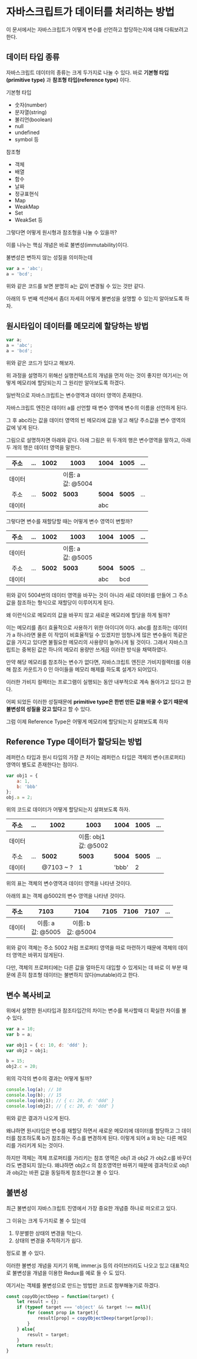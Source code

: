 # 자바스크립트가 데이터를 처리하는 방법

이 문서에서는 자바스크립트가 어떻게 변수를 선언하고 할당하는지에 대해 다뤄보려고 한다.



## 데이터 타입 종류

자바스크립트 데이터의 종류는 크게 두가지로 나눌 수 있다. 바로 **기본형 타입(primitive type)** 과 **참조형 타입(reference type)** 이다.

기본형 타입

- 숫자(number)
- 문자열(string)
- 불리언(boolean)
- null
- undefined
- symbol 등

참조형

- 객체
- 배열
- 함수
- 날짜
- 정규표현식
- Map
- WeakMap
- Set
- WeakSet 등



그렇다면 어떻게 원시형과 참조형을 나눌 수 있을까?

이를 나누는 핵심 개념은 바로 불변성(immutability)이다.

불변성은 변하지 않는 성질을 의미하는데

```js
var a = 'abc';
a = 'bcd';
```

위와 같은 코드를 보면 분명히 a는 값이 변경될 수 있는 것만 같다.

아래의 두 번째 섹션에서 좀더 자세히 어떻게 불변성을 설명할 수 있는지 알아보도록 하자.



## 원시타입이 데이터를 메모리에 할당하는 방법

```js
var a;
a = 'abc';
a = 'bcd';
```

위와 같은 코드가 있다고 해보자.

위 과정을 설명하기 위해선 실행컨텍스트의 개념을 먼저 아는 것이 좋지만 여기서는 어떻게 메모리에 할당되는지 그 원리만 알아보도록 하겠다.



일반적으로 자바스크립트는 변수영역과 데이터 영역이 존재한다.

자바스크립트 엔진은 데이터 a를 선언할 때 변수 영역에 변수의 이름을 선언하게 된다.

그 후 abc라는 값을 데이터 영역의 빈 메모리에 값을 넣고 해당 주소값을 변수 영역의 값에 넣게 된다.

그림으로 설명하자면 아래와 같다. 아래 그림은 위 두개의 행은 변수영역을 말하고, 아래 두 개의 행은 데이터 영역을 말한다.

|  주소  | ...  | 1002     | 1003                   | 1004     | 1005     | ...  |
| :----: | ---- | -------- | ---------------------- | -------- | -------- | ---- |
| 데이터 |      |          | 이름: a<br />값: @5004 |          |          |      |
|  주소  | ...  | **5002** | **5003**               | **5004** | **5005** | ...  |
| 데이터 |      |          |                        | abc      |          |      |

그렇다면 변수를 재할당할 때는 어떻게 변수 영역이 변할까?

|  주소  | ...  | 1002     | 1003                   | 1004     | 1005     | ...  |
| :----: | ---- | -------- | ---------------------- | -------- | -------- | ---- |
| 데이터 |      |          | 이름: a<br />값: @5005 |          |          |      |
|  주소  | ...  | **5002** | **5003**               | **5004** | **5005** | ...  |
| 데이터 |      |          |                        | abc      | bcd      |      |

위와 같이 5004번의 데이터 영역을 바꾸는 것이 아니라 새로 데이터를 만들어 그 주소값을 참조하는 형식으로 재할당이 이루어지게 된다.

왜 이런식으로 메모리의 값을 바꾸지 않고 새로운 메모리에 할당을 하게 될까?

이는 메모리를 좀더 효율적으로 사용하기 위한 아이디어 이다. abc를 참조하는 데이터가 a 하나라면 물론 이 작업이 비효율적일 수 있겠지만 엄청나게 많은 변수들이 똑같은 값을 가지고 있다면 불필요한 메모리의 사용량이 늘어나게 될 것이다. 그래서 자바스크립트는 중복된 값은 하나의 메모리 용량만 쓰게끔 이러한 방식을 채택하였다.

만약 해당 메모리를 참조하는 변수가 없다면, 자바스크립트 엔진은 가비지컬렉터를 이용해 참조 카운트가 0 인 아이들을 메모리 해제를 하도록 설계가 되어있다.

이러한 가비지 컬렉터는 프로그램이 실행되는 동안 내부적으로 계속 돌아가고 있다고 한다.

어찌 되었든 이러한 성질때문에 **primitive type은 한번 만든 값을 바꿀 수 없기 때문에 불변성의 성질을 갖고 있다**고 할 수 있다.

그럼 이제 Reference Type은 어떻게 메모리에 할당되는지 살펴보도록 하자



## Reference Type 데이터가 할당되는 방법

레퍼런스 타입과 원시 타입의 가장 큰 차이는 레퍼런스 타입은 객체의 변수(프로퍼티) 영역이 별도로 존재한다는 점이다.

```js
var obj1 = {
	a: 1,
    b: 'bbb'
};
obj.a = 2;
```

위의 코드로 데이터가 어떻게 할당되는지 살펴보도록 하자.

|  주소  | ...  | 1002      | 1003                      | 1004     | 1005     | ...  |
| :----: | ---- | --------- | ------------------------- | -------- | -------- | ---- |
| 데이터 |      |           | 이름: obj1<br />값: @5002 |          |          |      |
|  주소  | ...  | **5002**  | **5003**                  | **5004** | **5005** | ...  |
| 데이터 |      | @7103 ~ ? | 1                         | 'bbb'    | 2        |      |

위의 표는 객체의 변수영역과 데이터 영역을 나타낸 것이다.

아래의 표는 객체 @5002의 변수 영역을 나타낸 것이다.

|  주소  |          7103          |          7104          | 7105 | 7106 | 7107 | ...  |
| :----: | :--------------------: | :--------------------: | :--: | :--: | :--: | :--: |
| 데이터 | 이름: a<br />값: @5005 | 이름: b<br />값: @5004 |      |      |      |      |

위와 같이 객체는 주소 5002 처럼 프로퍼티 영역을 따로 마련하기 때문에 객체의 데이터 영역은 바뀌지 않게된다.

다만, 객체의 프로퍼티에는 다른 값을 얼마든지 대입할 수 있게되는 데 바로 이 부분 때문에 흔히 참조형 데이터는 불변하지 않다(mutable)라고 한다.



## 변수 복사비교

위에서 설명한 원시타입과 참조타입간의 차이는 변수를 복사할때 더 확실한 차이를 볼 수 있다.

```js
var a = 10;
var b = a;

var obj1 = { c: 10, d: 'ddd' };
var obj2 = obj1;

b = 15;
obj2.c = 20;
```

위의 각각의 변수의 결과는 어떻게 될까?

```js
console.log(a); // 10
console.log(b); // 15
console.log(obj1); // { c: 20, d: 'ddd' }
console.log(obj2); // { c: 20, d: 'ddd' }
```

위와 같은 결과가 나오게 된다.

왜냐하면 원시타입은 변수를 재할당 하면서 새로운 메모리에 데이터를 할당하고 그 데이터를 참조하도록 b가 참조하는 주소를 변경하게 된다. 이렇게 되어 a 와 b는 다른 메모리를 가리키게 되는 것이다.

하지만 객체는 객체 프로퍼티를 가리키는 참조 영역은 obj1 과 obj2 가 obj2.c를 바꾸더라도 변경되지 않는다. 왜냐하면 obj2.c 의 참조영역만 바뀌기 때문에 결과적으로 obj1 과 obj2는 바뀐 값을 동일하게 참조한다고 볼 수 있다.



## 불변성

최근 불변성이 자바스크립트 진영에서 가장 중요한 개념중 하나로 떠오르고 있다.

그 이유는 크게 두가지로 볼 수 있는데

1. 무분별한 상태의 변경을 막는다.
2. 상태의 변경을 추적하기가 쉽다.

정도로 볼 수 있다.

이러한 불변성 개념을 지키기 위해, immer.js 등의 라이브러리도 나오고 있고 대표적으로 불변성을 개념을 이용한 Redux를 예로 들 수 도 있다.

여기서는 객체를 불변성으로 만드는 방법만 코드로 첨부해놓기로 하겠다.

```js
const copyObjectDeep = function(target) {
    let result = {};
    if (typeof target === 'object' && target !== null){
        for (const prop in target){
            result[prop] = copyObjectDeep(target[prop]);
        }
    } else{
        result = target;
    }
    return result;
}
```















